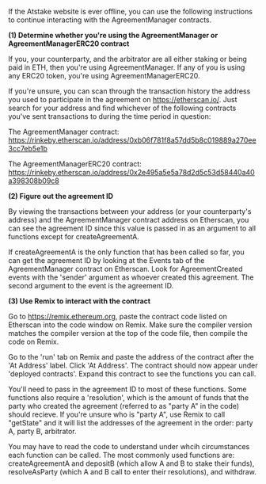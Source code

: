If the Atstake website is ever offline, you can use the following instructions to continue interacting with the AgreementManager contracts.

**(1) Determine whether you're using the AgreementManager or AgreementManagerERC20 contract**

If you, your counterparty, and the arbitrator are all either staking or being paid in ETH, then you're using AgreementManager. If any of you is using any ERC20 token, you're using AgreementManagerERC20.

If you're unsure, you can scan through the transaction history the address you used to participate in the agreement on https://etherscan.io/. Just search for your address and find whichever of the following contracts you've sent transactions to during the time period in question:

The AgreementManager contract: https://rinkeby.etherscan.io/address/0xb06f781f8a57dd5b8c019889a270ee3cc7eb5e1b

The AgreementManagerERC20 contract: https://rinkeby.etherscan.io/address/0x2e495a5e5a78d2d5c53d58440a40a398308b09c8

**(2) Figure out the agreement ID**

By viewing the transactions between your address (or your counterparty's address) and the AgreementManager contract address on Etherscan, you can see the agreement ID since this value is passed in as an argument to all functions except for createAgreementA.

If createAgreementA is the only function that has been called so far, you can get the agreement ID by looking at the Events tab of the AgreementManager contract on Etherscan. Look for AgreementCreated events with the 'sender' argument as whoever created this agreement. The second argument to the event is the agreement ID.

**(3) Use Remix to interact with the contract**

Go to https://remix.ethereum.org, paste the contract code listed on Etherscan into the code window on Remix. Make sure the compiler version matches the compiler version at the top of the code file, then compile the code on Remix.

Go to the 'run' tab on Remix and paste the address of the contract after the 'At Address' label. Click 'At Address'. The contract should now appear under 'deployed contracts'. Expand this contract to see the functions you can call.

You'll need to pass in the agreement ID to most of these functions. Some functions also require a 'resolution', which is the amount of funds that the party who created the agreement (referred to as "party A" in the code) should recieve. If you're unsure who is "party A", use Remix to call "getState" and it will list the addresses of the agreement in the order: party A, party B, arbitrator.

You may have to read the code to understand under whcih circumstances each function can be called. The most commonly used functions are: createAgreementA and depositB (which allow A and B to stake their funds), resolveAsParty (which A and B call to enter their resolutions), and withdraw. 


